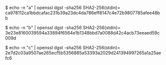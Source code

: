$ echo -n "a" | openssl dgst -sha256
SHA2-256(stdin)= ca978112ca1bbdcafac231b39a23dc4da786eff8147c4e72b9807785afee48bb

$ echo -n "b" | openssl dgst -sha256
SHA2-256(stdin)= 3e23e8160039594a33894f6564e1b1348bbd7a0088d42c4acb73eeaed59c009d

$ echo -n "c" | openssl dgst -sha256
SHA2-256(stdin)= 2e7d2c03a9507ae265ecf5b5356885a53393a2029d241394997265a1a25aefc6
